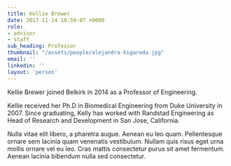```yaml
---
title: Kellie Brewer
date: 2017-11-14 10:59:07 +0000
role:
- advisor
- staff
sub_heading: Professor
thumbnail: "/assets/people/alejandra-higareda.jpg"
email: ''
linkedin: ''
layout: 'person'
---
```


Kellie Brewer joined Belkirk in 2014 as a Professor of Engineering.

Kellie received her Ph.D in Biomedical Engineering from Duke University in 2007. Since graduating, Kelly has worked with Randstad Engineering as Head of Research and Development in San Jose, California.

Nulla vitae elit libero, a pharetra augue. Aenean eu leo quam. Pellentesque ornare sem lacinia quam venenatis vestibulum. Nullam quis risus eget urna mollis ornare vel eu leo. Cras mattis consectetur purus sit amet fermentum. Aenean lacinia bibendum nulla sed consectetur.
